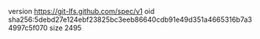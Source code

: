 version https://git-lfs.github.com/spec/v1
oid sha256:5debd27e124ebf23825bc3eeb86640cdb91e49d351a4665316b7a34997c5f070
size 2495
